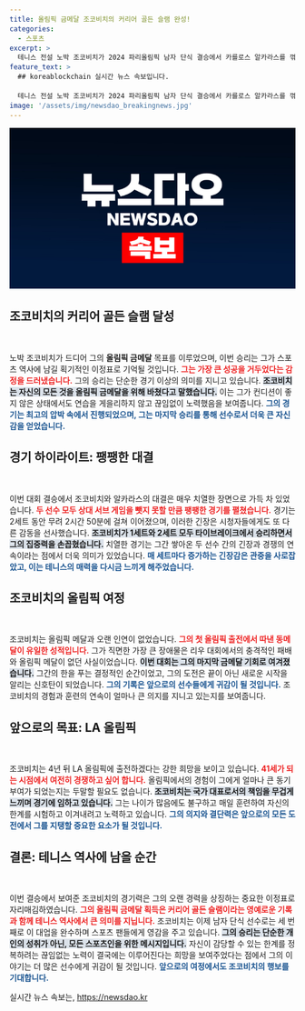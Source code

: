 ```yaml
---
title: 올림픽 금메달 조코비치의 커리어 골든 슬램 완성!
categories:
  - 스포츠
excerpt: >
  테니스 전설 노박 조코비치가 2024 파리올림픽 남자 단식 결승에서 카를로스 알카라스를 꺾고, 역사적인 커리어 골든 슬램을 달성했다. 감정이 북받친 조코비치는 눈물과 함께 올림픽 금메달의 의미를 되새겼다.
feature_text: >
  ## koreablockchain 실시간 뉴스 속보입니다.

  테니스 전설 노박 조코비치가 2024 파리올림픽 남자 단식 결승에서 카를로스 알카라스를 꺾고, 역사적인 커리어 골든 슬램을 달성했다. 감정이 북받친 조코비치는 눈물과 함께 올림픽 금메달의 의미를 되새겼다.
image: '/assets/img/newsdao_breakingnews.jpg'
---
```


<p><img src="/assets/img/newsdao_breakingnews.jpg" alt="koreablockchain 속보" /></p>

<h2 data-ke-size="size26">조코비치의 커리어 골든 슬램 달성</h2>

<p data-ke-size="size16">&nbsp;</p>

<p>노박 조코비치가 드디어 그의 <strong>올림픽 금메달</strong> 목표를 이루었으며, 이번 승리는 그가 스포츠 역사에 남길 획기적인 이정표로 기억될 것입니다. <b><span style="color: #ee2323;">그는 가장 큰 성공을 거두었다는 감정을 드러냈습니다.</span></b> 그의 승리는 단순한 경기 이상의 의미를 지니고 있습니다. <b><span style="background-color: #21538527;">조코비치는 자신의 모든 것을 올림픽 금메달을 위해 바쳤다고 말했습니다.</span></b> 이는 그가 컨디션이 좋지 않은 상태에서도 연습을 게을리하지 않고 끊임없이 노력했음을 보여줍니다. <b><span style="color: #1a5490;">그의 경기는 최고의 압박 속에서 진행되었으며, 그는 마지막 승리를 통해 선수로서 더욱 큰 자신감을 얻었습니다.</span></b></p>

<h2 data-ke-size="size26">경기 하이라이트: 팽팽한 대결</h2>

<p data-ke-size="size16">&nbsp;</p>

<p>이번 대회 결승에서 조코비치와 알카라스의 대결은 매우 치열한 장면으로 가득 차 있었습니다. <b><span style="color: #ee2323;">두 선수 모두 상대 서브 게임을 뺏지 못할 만큼 팽팽한 경기를 펼쳤습니다.</span></b> 경기는 2세트 동안 무려 2시간 50분에 걸쳐 이어졌으며, 이러한 긴장은 시청자들에게도 또 다른 감동을 선사했습니다. <b><span style="background-color: #21538527;">조코비치가 1세트와 2세트 모두 타이브레이크에서 승리하면서 그의 집중력을 손꼽혔습니다.</span></b> 치열한 경기는 그간 쌓아온 두 선수 간의 긴장과 경쟁의 연속이라는 점에서 더욱 의미가 있었습니다. <b><span style="color: #1a5490;">매 세트마다 증가하는 긴장감은 관중을 사로잡았고, 이는 테니스의 매력을 다시금 느끼게 해주었습니다.</span></b></p>

<h2 data-ke-size="size26">조코비치의 올림픽 여정</h2>

<p data-ke-size="size16">&nbsp;</p>

<p>조코비치는 올림픽 메달과 오랜 인연이 없었습니다. <b><span style="color: #ee2323;">그의 첫 올림픽 출전에서 따낸 동메달이 유일한 성적입니다.</span></b> 그가 직면한 가장 큰 장애물은 리우 대회에서의 충격적인 패배와 올림픽 메달이 없던 사실이었습니다. <b><span style="background-color: #21538527;">이번 대회는 그의 마지막 금메달 기회로 여겨졌습니다.</span></b> 그간의 한을 푸는 결정적인 순간이었고, 그의 도전은 끝이 아닌 새로운 시작을 알리는 신호탄이 되었습니다. <b><span style="color: #1a5490;">그의 기록은 앞으로의 선수들에게 귀감이 될 것입니다.</span></b> 조코비치의 경험과 훈련의 연속이 얼마나 큰 의지를 지니고 있는지를 보여줍니다.</p>

<h2 data-ke-size="size26">앞으로의 목표: LA 올림픽</h2>

<p data-ke-size="size16">&nbsp;</p>

<p>조코비치는 4년 뒤 LA 올림픽에 출전하겠다는 강한 희망을 보이고 있습니다. <b><span style="color: #ee2323;">41세가 되는 시점에서 여전히 경쟁하고 싶어 합니다.</span></b> 올림픽에서의 경험이 그에게 얼마나 큰 동기부여가 되었는지는 두말할 필요도 없습니다. <b><span style="background-color: #21538527;">조코비치는 국가 대표로서의 책임을 무겁게 느끼며 경기에 임하고 있습니다.</span></b> 그는 나이가 많음에도 불구하고 매일 훈련하여 자신의 한계를 시험하고 이겨내려고 노력하고 있습니다. <b><span style="color: #1a5490;">그의 의지와 결단력은 앞으로의 모든 도전에서 그를 지탱할 중요한 요소가 될 것입니다.</span></b></p>

<h2 data-ke-size="size26">결론: 테니스 역사에 남을 순간</h2>

<p data-ke-size="size16">&nbsp;</p>

<p>이번 결승에서 보여준 조코비치의 경기력은 그의 오랜 경력을 상징하는 중요한 이정표로 자리매김하였습니다. <b><span style="color: #ee2323;">그의 올림픽 금메달 획득은 커리어 골든 슬램이라는 영예로운 기록과 함께 테니스 역사에서 큰 의미를 지닙니다.</span></b> 조코비치는 이제 남자 단식 선수로는 세 번째로 이 대업을 완수하며 스포츠 팬들에게 영감을 주고 있습니다. <b><span style="background-color: #21538527;">그의 승리는 단순한 개인의 성취가 아닌, 모든 스포츠인을 위한 메시지입니다.</span></b> 자신이 감당할 수 있는 한계를 정복하려는 끊임없는 노력이 결국에는 이루어진다는 희망을 보여주었다는 점에서 그의 이야기는 더 많은 선수에게 귀감이 될 것입니다. <b><span style="color: #1a5490;">앞으로의 여정에서도 조코비치의 행보를 기대합니다.</span></b></p>
실시간 뉴스 속보는, <a href="https://newsdao.kr" rel="dofollow">https://newsdao.kr</a>


